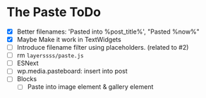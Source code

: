 The Paste ToDo
==============

 - [x] Better filenames: 'Pasted into %post_title%', "Pasted %now%"
 - [x] Maybe Make it work in TextWidgets
 - [ ] Introduce filename filter using placeholders. (related to #2)
 - [ ] rm `layerssss/paste.js`
 - [ ] ESNext
 - [ ] wp.media.pasteboard: insert into post
 - [ ] Blocks
     - [ ] Paste into image element & gallery element
